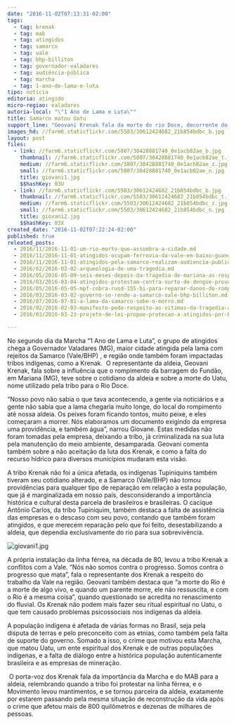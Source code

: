 ```yaml
---
date: "2016-11-02T07:13:31-02:00"
tags:
  - tag: krenak
  - tag: mab
  - tag: atingidos
  - tag: samarco
  - tag: vale
  - tag: bhp-billiton
  - tag: governador-valadares
  - tag: audiência-pública
  - tag: marcha
  - tag: 1-ano-de-lama-e-luta
tipo: noticia
editoria: atingido
micro-regiao: valadares
autoria-local: "\"1 Ano de Lama e Luta\""
title: Samarco matou Uatu
support_line: "Geovani Krenak fala da morte do rio Doce, decorrente do rompimento da barragem de Fundão, ocorrido no dia 5 de novembro de 2015"
images_hd: //farm6.staticflickr.com/5503/30612424682_21b854bdbc_b.jpg
layout: post
files:
  - link: //farm6.staticflickr.com/5807/30428881740_0e1acb82ae_b.jpg
    thumbnail: //farm6.staticflickr.com/5807/30428881740_0e1acb82ae_t.jpg
    medium: //farm6.staticflickr.com/5807/30428881740_0e1acb82ae_z.jpg
    small: //farm6.staticflickr.com/5807/30428881740_0e1acb82ae_n.jpg
    title: giovani1.jpg
    $$hashKey: 03U
  - link: //farm6.staticflickr.com/5503/30612424682_21b854bdbc_b.jpg
    thumbnail: //farm6.staticflickr.com/5503/30612424682_21b854bdbc_t.jpg
    medium: //farm6.staticflickr.com/5503/30612424682_21b854bdbc_z.jpg
    small: //farm6.staticflickr.com/5503/30612424682_21b854bdbc_n.jpg
    title: giovani2.jpg
    $$hashKey: 03X
created_date: "2016-11-02T07:22:24-02:00"
published: true
releated_posts:
  - 2016/11/2016-11-01-um-rio-morto-que-assombra-a-cidade.md
  - 2016/11/2016-11-01-atingidos-ocupam-ferrovia-da-vale-em-baixo-guandu-es.md
  - 2016/11/2016-11-01-atingidos-pela-samarco-realizam-audiencia-publica-com-cdh-da-camara-federal.md
  - 2016/02/2016-02-02-arqueologia-de-uma-tragedia.md
  - 2016/05/2016-05-09-seis-meses-depois-da-tragedia-de-mariana-as-respostas-ainda-nao-foram-dadas.md
  - 2016/03/2016-03-04-atingidos-protestam-contra-surto-de-dengue-provocado-pela-samarco.md
  - 2016/05/2016-05-05-mpf-cobra-rusd-155-bi-para-reparar-danos-do-rompimento-da-barragem-da-samarco.md
  - 2016/03/2016-03-02-governo-se-rende-a-samarco-vale-bhp-billiton.md
  - 2016/07/2016-07-01-a-lama-da-samarco-sobe-o-morro.md
  - 2016/02/2016-02-03-manifesto-pede-respeito-as-vitimas-da-tragedia-ambiental-de-mariana.md
  - 2016/03/2016-03-23-projeto-de-lei-propoe-protecao-a-atingidos-por-barragens-em-mg.md

---
```

<p>No segundo dia da Marcha &ldquo;1 Ano de Lama e Luta&rdquo;, o grupo de atingidos chega a Governador Valadares (MG), maior cidade atingida pela lama com rejeitos da Samarco (Vale/BHP) , e regi&atilde;o onde tamb&eacute;m foram impactadas tribos ind&iacute;genas, como a Krenak. &nbsp;O representante da aldeia, Geovani Krenak, fala sobre a influ&ecirc;ncia que o rompimento da barragem do Fund&atilde;o, em Mariana (MG), teve sobre o cotidiano da aldeia e sobre a morte do Uatu, nome utilizado pela tribo para o Rio Doce.</p>

<p>&ldquo;Nosso povo n&atilde;o sabia o que tava acontecendo, a gente via notici&aacute;rios e a gente n&atilde;o sabia que a lama chegaria muito longe, do local do rompimento at&eacute; nossa aldeia. Os peixes foram ficando tontos, muito peixe, e eles come&ccedil;aram a morrer. N&oacute;s elaboramos um documento exigindo da empresa uma provid&ecirc;ncia, e tamb&eacute;m &aacute;gua&rdquo;, narrou Giovane. Estas medidas n&atilde;o foram tomadas pela empresa, deixando a tribo, j&aacute; criminalizada na sua luta pela manuten&ccedil;&atilde;o do meio ambiente, desamparada. Geovani comenta tamb&eacute;m sobre a n&atilde;o aceita&ccedil;&atilde;o da luta dos Krenak, e como a falta do recurso h&iacute;drico para diversos munic&iacute;pios mudaram esta vis&atilde;o.</p>

<p>A tribo Krenak n&atilde;o foi a &uacute;nica afetada, os ind&iacute;genas Tupiniquins tamb&eacute;m tiveram seu cotidiano alterado, e a Samarco (Vale/BHP) n&atilde;o tomou provid&ecirc;ncias para qualquer tipo de repara&ccedil;&atilde;o em rela&ccedil;&atilde;o a esta popula&ccedil;&atilde;o, que j&aacute; &eacute; marginalizada em nosso pa&iacute;s, desconsiderando a import&acirc;ncia hist&oacute;rica e cultural desta parcela de brasileiros e brasileiras. O cacique Ant&ocirc;nio Carlos, da tribo Tupiniquim, tamb&eacute;m destaca a falta de assist&ecirc;ncia das empresas e o descaso com seu povo, contando que tamb&eacute;m foram atingidos, e que merecem repara&ccedil;&atilde;o pelo que foi feito, desestabilizando a aldeia, que dependia exclusivamente do rio para sua sobreviv&ecirc;ncia.</p>

<p><img alt="giovani1.jpg" src="//farm6.staticflickr.com/5807/30428881740_0e1acb82ae_b.jpg" /></p>

<p>A pr&oacute;pria instala&ccedil;&atilde;o da linha f&eacute;rrea, na d&eacute;cada de 80, levou a tribo Krenak a conflitos com a Vale. &ldquo;N&oacute;s n&atilde;o somos contra o progresso. Somos contra o progresso que mata&rdquo;, fala o representante dos Krenak a respeito do trabalho da Vale na regi&atilde;o. Geovani tamb&eacute;m destaca que &ldquo;a morte do Rio &eacute; a morte de algo vivo, e quando um parente morre, ele n&atilde;o ressuscita, e com o Rio &eacute; a mesma coisa&rdquo;, quando questionado se acredita no renascimento do fluvial. Os Krenak n&atilde;o podem mais fazer seu ritual espiritual no Uatu, o que tem causado problemas psicossociais nos ind&iacute;genas da aldeia.</p>

<p>A popula&ccedil;&atilde;o ind&iacute;gena &eacute; afetada de v&aacute;rias formas no Brasil, seja pela disputa de terras e pelo preconceito com as etnias, como tamb&eacute;m pela falta de suporte do governo. Somado a isso, o crime que motivou esta Marcha, que matou Uatu, um ente espiritual dos Krenak e de outras popula&ccedil;&otilde;es ind&iacute;genas, e a falta de di&aacute;logo entre a hist&oacute;rica popula&ccedil;&atilde;o autenticamente brasileira e as empresas de minera&ccedil;&atilde;o.</p>

<p>&nbsp;O porta-voz dos Krenak fala da import&acirc;ncia da Marcha e do MAB para a aldeia, relembrando quando a tribo foi protestar na linha f&eacute;rrea, e o Movimento levou mantimentos, e se tornou parceira da aldeia, exatamente por estarem passando pela mesma situa&ccedil;&atilde;o de reconstru&ccedil;&atilde;o da vida ap&oacute;s o crime que afetou mais de 800 quil&ocirc;metros e dezenas de milhares de pessoas.&nbsp;</p>
